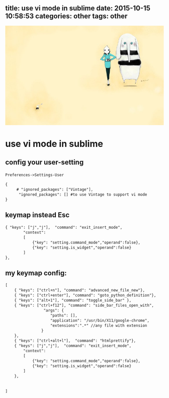 title: use vi mode in sublime
date: 2015-10-15 10:58:53
categories: other
tags: other
---
![](/images/s28.jpg)

# use vi mode in sublime

##  config your user-setting
`Preferences->Settings-User`

```
{
	 # "ignored_packages": ["Vintage"],
	  "ignored_packages": [] #to use Vintage to support vi mode
}

```


## keymap instead Esc

```
{ "keys": ["j","j"],  "command": "exit_insert_mode",
		"context":
		[
			{"key": "setting.command_mode","operand":false},
			{"key": "setting.is_widget","operand":false}
		]
},

```




## my keymap config:

```
[
	{ "keys": ["ctrl+n"], "command": "advanced_new_file_new"},
	{ "keys": ["ctrl+enter"], "command": "goto_python_definition"},
	{ "keys": ["alt+1"], "command": "toggle_side_bar" },
	{ "keys": ["ctrl+f12"], "command": "side_bar_files_open_with",
	             "args": {
	                "paths": [],
	                "application": "/usr/bin/X11/google-chrome",
	                "extensions":".*" //any file with extension
	            } 
	},
	{ "keys": ["ctrl+alt+l"],  "command": "htmlprettify"},
	{ "keys": ["j","j"],  "command": "exit_insert_mode",
		"context":
		[
			{"key": "setting.command_mode","operand":false},
			{"key": "setting.is_widget","operand":false}
		]
	},


]
```